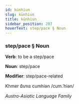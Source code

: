 ```yaml
---
id: künhiun
slug: künhiun
title: künhiun
sidebar_position: 207
hoverText: step/pace § Noun
---
```


### step/pace § Noun

**Verb**: to be a step/pace

**Noun**: step/pace

**Modifier**: step/pace-related

Khmer ជំហាន cumhiən /cum.ˈhiən/

*Austro-Asiatic Language Family*